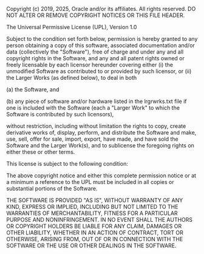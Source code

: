 Copyright (c) 2019, 2025, Oracle and/or its affiliates. All rights reserved.
DO NOT ALTER OR REMOVE COPYRIGHT NOTICES OR THIS FILE HEADER.

The Universal Permissive License (UPL), Version 1.0

Subject to the condition set forth below, permission is hereby granted to any
person obtaining a copy of this software, associated documentation and/or
data (collectively the "Software"), free of charge and under any and all
copyright rights in the Software, and any and all patent rights owned or
freely licensable by each licensor hereunder covering either (i) the
unmodified Software as contributed to or provided by such licensor, or (ii)
the Larger Works (as defined below), to deal in both

(a) the Software, and

(b) any piece of software and/or hardware listed in the lrgrwrks.txt file if
one is included with the Software (each a "Larger Work" to which the Software
is contributed by such licensors),

without restriction, including without limitation the rights to copy, create
derivative works of, display, perform, and distribute the Software and make,
use, sell, offer for sale, import, export, have made, and have sold the
Software and the Larger Work(s), and to sublicense the foregoing rights on
either these or other terms.

This license is subject to the following condition:

The above copyright notice and either this complete permission notice or at a
minimum a reference to the UPL must be included in all copies or substantial
portions of the Software.

THE SOFTWARE IS PROVIDED "AS IS", WITHOUT WARRANTY OF ANY KIND, EXPRESS OR
IMPLIED, INCLUDING BUT NOT LIMITED TO THE WARRANTIES OF MERCHANTABILITY,
FITNESS FOR A PARTICULAR PURPOSE AND NONINFRINGEMENT. IN NO EVENT SHALL THE
AUTHORS OR COPYRIGHT HOLDERS BE LIABLE FOR ANY CLAIM, DAMAGES OR OTHER
LIABILITY, WHETHER IN AN ACTION OF CONTRACT, TORT OR OTHERWISE, ARISING FROM,
OUT OF OR IN CONNECTION WITH THE SOFTWARE OR THE USE OR OTHER DEALINGS IN THE
SOFTWARE.

